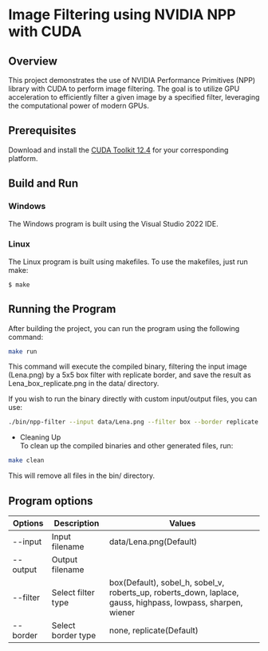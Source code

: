 # Image Filtering using NVIDIA NPP with CUDA

## Overview

This project demonstrates the use of NVIDIA Performance Primitives (NPP) library with CUDA to perform image filtering. The goal is to utilize GPU acceleration to efficiently filter a given image by a specified filter, leveraging the computational power of modern GPUs.

## Prerequisites

Download and install the [CUDA Toolkit 12.4](https://developer.nvidia.com/cuda-downloads) for your corresponding platform.

## Build and Run

### Windows
The Windows program is built using the Visual Studio 2022 IDE.

### Linux
The Linux program is built using makefiles. To use the makefiles, just run make:
```
$ make
```

## Running the Program
After building the project, you can run the program using the following command:

```bash
make run
```

This command will execute the compiled binary, filtering the input image (Lena.png) by a 5x5 box filter with replicate border, and save the result as Lena_box_replicate.png in the data/ directory.

If you wish to run the binary directly with custom input/output files, you can use:

```bash
./bin/npp-filter --input data/Lena.png --filter box --border replicate --output data/Lena_rotated.png
```

- Cleaning Up  
To clean up the compiled binaries and other generated files, run:


```bash
make clean
```

This will remove all files in the bin/ directory.

## Program options

| Options | Description | Values |
|--------|-------------|--------|
|\-\-input| Input filename | data/Lena.png(Default) |
|\-\-output| Output filename | |
|\-\-filter| Select filter type | box(Default), sobel_h, sobel_v, roberts_up, roberts_down, laplace, gauss, highpass, lowpass, sharpen, wiener |
|\-\-border| Select border type | none, replicate(Default) |